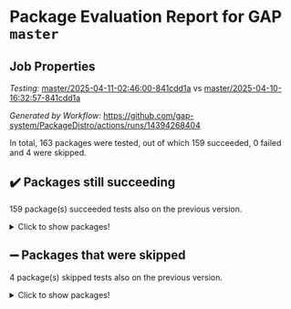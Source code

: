 # Package Evaluation Report for GAP `master`

## Job Properties

*Testing:* [master/2025-04-11-02:46:00-841cdd1a](https://github.com/gap-system/PackageDistro/blob/data/reports/master/2025-04-11-02:46:00-841cdd1a) vs [master/2025-04-10-16:32:57-841cdd1a](https://github.com/gap-system/PackageDistro/blob/data/reports/master/2025-04-10-16:32:57-841cdd1a)

*Generated by Workflow:* https://github.com/gap-system/PackageDistro/actions/runs/14394268404

In total, 163 packages were tested, out of which 159 succeeded, 0 failed and 4 were skipped.

## :heavy_check_mark: Packages still succeeding

159 package(s) succeeded tests also on the previous version.
<details><summary>Click to show packages!</summary>

- 4ti2interface 2024.11-01 [(success)](https://github.com/gap-system/PackageDistro/actions/runs/14394268404/job/40367272626)
- ace 5.7.0 [(success)](https://github.com/gap-system/PackageDistro/actions/runs/14394268404/job/40367277718)
- aclib 1.3.2 [(success)](https://github.com/gap-system/PackageDistro/actions/runs/14394268404/job/40367278624)
- agt 0.3.1 [(success)](https://github.com/gap-system/PackageDistro/actions/runs/14394268404/job/40367279388)
- alco 1.1.1 [(success)](https://github.com/gap-system/PackageDistro/actions/runs/14394268404/job/40367279800)
- alnuth 3.2.1 [(success)](https://github.com/gap-system/PackageDistro/actions/runs/14394268404/job/40367281355)
- anupq 3.3.1 [(success)](https://github.com/gap-system/PackageDistro/actions/runs/14394268404/job/40367282870)
- atlasrep 2.1.9 [(success)](https://github.com/gap-system/PackageDistro/actions/runs/14394268404/job/40367283088)
- autodoc 2023.06.19 [(success)](https://github.com/gap-system/PackageDistro/actions/runs/14394268404/job/40367283392)
- automata 1.16 [(success)](https://github.com/gap-system/PackageDistro/actions/runs/14394268404/job/40367283726)
- automgrp 1.3.3 [(success)](https://github.com/gap-system/PackageDistro/actions/runs/14394268404/job/40367284120)
- autpgrp 1.11.1 [(success)](https://github.com/gap-system/PackageDistro/actions/runs/14394268404/job/40367284421)
- cap 2025.04-04 [(success)](https://github.com/gap-system/PackageDistro/actions/runs/14394268404/job/40367284722)
- caratinterface 2.3.7 [(success)](https://github.com/gap-system/PackageDistro/actions/runs/14394268404/job/40367285078)
- cddinterface 2024.09.02 [(success)](https://github.com/gap-system/PackageDistro/actions/runs/14394268404/job/40367285401)
- circle 1.6.6 [(success)](https://github.com/gap-system/PackageDistro/actions/runs/14394268404/job/40367285683)
- classicpres 1.22 [(success)](https://github.com/gap-system/PackageDistro/actions/runs/14394268404/job/40367285989)
- cohomolo 1.6.11 [(success)](https://github.com/gap-system/PackageDistro/actions/runs/14394268404/job/40367286328)
- congruence 1.2.7 [(success)](https://github.com/gap-system/PackageDistro/actions/runs/14394268404/job/40367286615)
- corefreesub 0.6 [(success)](https://github.com/gap-system/PackageDistro/actions/runs/14394268404/job/40367286935)
- corelg 1.57 [(success)](https://github.com/gap-system/PackageDistro/actions/runs/14394268404/job/40367287196)
- crime 1.6 [(success)](https://github.com/gap-system/PackageDistro/actions/runs/14394268404/job/40367287407)
- crisp 1.4.6 [(success)](https://github.com/gap-system/PackageDistro/actions/runs/14394268404/job/40367287707)
- crypting 0.10.5 [(success)](https://github.com/gap-system/PackageDistro/actions/runs/14394268404/job/40367287963)
- cryst 4.1.27 [(success)](https://github.com/gap-system/PackageDistro/actions/runs/14394268404/job/40367288298)
- crystcat 1.1.10 [(success)](https://github.com/gap-system/PackageDistro/actions/runs/14394268404/job/40367288561)
- ctbllib 1.3.9 [(success)](https://github.com/gap-system/PackageDistro/actions/runs/14394268404/job/40367288805)
- cubefree 1.20 [(success)](https://github.com/gap-system/PackageDistro/actions/runs/14394268404/job/40367289069)
- curlinterface 2.4.0 [(success)](https://github.com/gap-system/PackageDistro/actions/runs/14394268404/job/40367289346)
- cvec 2.8.3 [(success)](https://github.com/gap-system/PackageDistro/actions/runs/14394268404/job/40367289602)
- datastructures 0.3.1 [(success)](https://github.com/gap-system/PackageDistro/actions/runs/14394268404/job/40367289902)
- deepthought 1.0.8 [(success)](https://github.com/gap-system/PackageDistro/actions/runs/14394268404/job/40367290249)
- design 1.8.2 [(success)](https://github.com/gap-system/PackageDistro/actions/runs/14394268404/job/40367290520)
- difsets 2.3.1 [(success)](https://github.com/gap-system/PackageDistro/actions/runs/14394268404/job/40367290842)
- digraphs 1.10.0 [(success)](https://github.com/gap-system/PackageDistro/actions/runs/14394268404/job/40367291181)
- edim 1.3.8 [(success)](https://github.com/gap-system/PackageDistro/actions/runs/14394268404/job/40367291547)
- example 4.4.0 [(success)](https://github.com/gap-system/PackageDistro/actions/runs/14394268404/job/40367291900)
- examplesforhomalg 2023.10-01 [(success)](https://github.com/gap-system/PackageDistro/actions/runs/14394268404/job/40367292184)
- factint 1.6.3 [(success)](https://github.com/gap-system/PackageDistro/actions/runs/14394268404/job/40367292569)
- ferret 1.0.14 [(success)](https://github.com/gap-system/PackageDistro/actions/runs/14394268404/job/40367292874)
- fga 1.5.0 [(success)](https://github.com/gap-system/PackageDistro/actions/runs/14394268404/job/40367293188)
- fining 1.5.6 [(success)](https://github.com/gap-system/PackageDistro/actions/runs/14394268404/job/40367293593)
- float 1.0.7 [(success)](https://github.com/gap-system/PackageDistro/actions/runs/14394268404/job/40367293924)
- format 1.4.4 [(success)](https://github.com/gap-system/PackageDistro/actions/runs/14394268404/job/40367294271)
- forms 1.2.12 [(success)](https://github.com/gap-system/PackageDistro/actions/runs/14394268404/job/40367294619)
- fplsa 1.2.6 [(success)](https://github.com/gap-system/PackageDistro/actions/runs/14394268404/job/40367295073)
- fr 2.4.13 [(success)](https://github.com/gap-system/PackageDistro/actions/runs/14394268404/job/40367295411)
- francy 2.0.3 [(success)](https://github.com/gap-system/PackageDistro/actions/runs/14394268404/job/40367295745)
- fwtree 1.3 [(success)](https://github.com/gap-system/PackageDistro/actions/runs/14394268404/job/40367296048)
- gapdoc 1.6.7 [(success)](https://github.com/gap-system/PackageDistro/actions/runs/14394268404/job/40367296379)
- gauss 2024.11-01 [(success)](https://github.com/gap-system/PackageDistro/actions/runs/14394268404/job/40367296709)
- gaussforhomalg 2024.08-01 [(success)](https://github.com/gap-system/PackageDistro/actions/runs/14394268404/job/40367297120)
- gbnp 1.1.0 [(success)](https://github.com/gap-system/PackageDistro/actions/runs/14394268404/job/40367297428)
- generalizedmorphismsforcap 2025.02-01 [(success)](https://github.com/gap-system/PackageDistro/actions/runs/14394268404/job/40367297735)
- genss 1.6.9 [(success)](https://github.com/gap-system/PackageDistro/actions/runs/14394268404/job/40367298021)
- gradedmodules 2024.12-01 [(success)](https://github.com/gap-system/PackageDistro/actions/runs/14394268404/job/40367298338)
- gradedringforhomalg 2024.07-01 [(success)](https://github.com/gap-system/PackageDistro/actions/runs/14394268404/job/40367298691)
- grape 4.9.2 [(success)](https://github.com/gap-system/PackageDistro/actions/runs/14394268404/job/40367298955)
- groupoids 1.76 [(success)](https://github.com/gap-system/PackageDistro/actions/runs/14394268404/job/40367299340)
- grpconst 2.6.5 [(success)](https://github.com/gap-system/PackageDistro/actions/runs/14394268404/job/40367299673)
- guarana 0.96.3 [(success)](https://github.com/gap-system/PackageDistro/actions/runs/14394268404/job/40367299981)
- guava 3.20 [(success)](https://github.com/gap-system/PackageDistro/actions/runs/14394268404/job/40367300236)
- hap 1.66 [(success)](https://github.com/gap-system/PackageDistro/actions/runs/14394268404/job/40367300483)
- hapcryst 0.1.15 [(success)](https://github.com/gap-system/PackageDistro/actions/runs/14394268404/job/40367300746)
- hecke 1.5.4 [(success)](https://github.com/gap-system/PackageDistro/actions/runs/14394268404/job/40367301019)
- help 4.0 [(success)](https://github.com/gap-system/PackageDistro/actions/runs/14394268404/job/40367301286)
- homalg 2024.01-01 [(success)](https://github.com/gap-system/PackageDistro/actions/runs/14394268404/job/40367301605)
- homalgtocas 2023.11-01 [(success)](https://github.com/gap-system/PackageDistro/actions/runs/14394268404/job/40367301938)
- ibnp 0.15 [(success)](https://github.com/gap-system/PackageDistro/actions/runs/14394268404/job/40367302189)
- idrel 2.48 [(success)](https://github.com/gap-system/PackageDistro/actions/runs/14394268404/job/40367302452)
- images 1.3.3 [(success)](https://github.com/gap-system/PackageDistro/actions/runs/14394268404/job/40367302757)
- intpic 0.4.0 [(success)](https://github.com/gap-system/PackageDistro/actions/runs/14394268404/job/40367303007)
- io 4.9.1 [(success)](https://github.com/gap-system/PackageDistro/actions/runs/14394268404/job/40367303236)
- io_forhomalg 2023.02-04 [(success)](https://github.com/gap-system/PackageDistro/actions/runs/14394268404/job/40367303469)
- irredsol 1.4.4 [(success)](https://github.com/gap-system/PackageDistro/actions/runs/14394268404/job/40367303690)
- json 2.2.2 [(success)](https://github.com/gap-system/PackageDistro/actions/runs/14394268404/job/40367303923)
- jupyterkernel 1.5.1 [(success)](https://github.com/gap-system/PackageDistro/actions/runs/14394268404/job/40367304197)
- jupyterviz 1.5.6 [(success)](https://github.com/gap-system/PackageDistro/actions/runs/14394268404/job/40367304440)
- kan 1.37 [(success)](https://github.com/gap-system/PackageDistro/actions/runs/14394268404/job/40367304739)
- kbmag 1.5.11 [(success)](https://github.com/gap-system/PackageDistro/actions/runs/14394268404/job/40367304995)
- laguna 3.9.7 [(success)](https://github.com/gap-system/PackageDistro/actions/runs/14394268404/job/40367305304)
- liealgdb 2.2.1 [(success)](https://github.com/gap-system/PackageDistro/actions/runs/14394268404/job/40367305507)
- liepring 2.9.1 [(success)](https://github.com/gap-system/PackageDistro/actions/runs/14394268404/job/40367305728)
- liering 2.4.2 [(success)](https://github.com/gap-system/PackageDistro/actions/runs/14394268404/job/40367305957)
- linearalgebraforcap 2025.04-01 [(success)](https://github.com/gap-system/PackageDistro/actions/runs/14394268404/job/40367306206)
- lins 0.9 [(success)](https://github.com/gap-system/PackageDistro/actions/runs/14394268404/job/40367306431)
- localizeringforhomalg 2023.10-01 [(success)](https://github.com/gap-system/PackageDistro/actions/runs/14394268404/job/40367306626)
- loops 3.4.4 [(success)](https://github.com/gap-system/PackageDistro/actions/runs/14394268404/job/40367306867)
- lpres 1.1.1 [(success)](https://github.com/gap-system/PackageDistro/actions/runs/14394268404/job/40367307101)
- majoranaalgebras 1.5.2 [(success)](https://github.com/gap-system/PackageDistro/actions/runs/14394268404/job/40367307329)
- mapclass 1.4.6 [(success)](https://github.com/gap-system/PackageDistro/actions/runs/14394268404/job/40367307579)
- matgrp 0.71 [(success)](https://github.com/gap-system/PackageDistro/actions/runs/14394268404/job/40367307894)
- matricesforhomalg 2024.11-02 [(success)](https://github.com/gap-system/PackageDistro/actions/runs/14394268404/job/40367308214)
- modisom 3.0.0 [(success)](https://github.com/gap-system/PackageDistro/actions/runs/14394268404/job/40367308508)
- modulepresentationsforcap 2024.09-02 [(success)](https://github.com/gap-system/PackageDistro/actions/runs/14394268404/job/40367308860)
- modules 2024.12-01 [(success)](https://github.com/gap-system/PackageDistro/actions/runs/14394268404/job/40367309104)
- monoidalcategories 2025.03-02 [(success)](https://github.com/gap-system/PackageDistro/actions/runs/14394268404/job/40367309706)
- nconvex 2024.12-01 [(success)](https://github.com/gap-system/PackageDistro/actions/runs/14394268404/job/40367309993)
- nilmat 1.4.2 [(success)](https://github.com/gap-system/PackageDistro/actions/runs/14394268404/job/40367310243)
- nock 1.5 [(success)](https://github.com/gap-system/PackageDistro/actions/runs/14394268404/job/40367310530)
- normalizinterface 1.3.7 [(success)](https://github.com/gap-system/PackageDistro/actions/runs/14394268404/job/40367310754)
- nq 2.5.11 [(success)](https://github.com/gap-system/PackageDistro/actions/runs/14394268404/job/40367310986)
- numericalsgps 1.4.0 [(success)](https://github.com/gap-system/PackageDistro/actions/runs/14394268404/job/40367311324)
- openmath 11.5.3 [(success)](https://github.com/gap-system/PackageDistro/actions/runs/14394268404/job/40367311577)
- orb 5.0.0 [(success)](https://github.com/gap-system/PackageDistro/actions/runs/14394268404/job/40367311844)
- packagemanager 1.6.2 [(success)](https://github.com/gap-system/PackageDistro/actions/runs/14394268404/job/40367312130)
- patternclass 2.4.5 [(success)](https://github.com/gap-system/PackageDistro/actions/runs/14394268404/job/40367312382)
- permut 2.0.5 [(success)](https://github.com/gap-system/PackageDistro/actions/runs/14394268404/job/40367312616)
- polenta 1.3.11 [(success)](https://github.com/gap-system/PackageDistro/actions/runs/14394268404/job/40367312879)
- polymaking 0.8.7 [(success)](https://github.com/gap-system/PackageDistro/actions/runs/14394268404/job/40367313130)
- primgrp 3.4.4 [(success)](https://github.com/gap-system/PackageDistro/actions/runs/14394268404/job/40367313401)
- profiling 2.6.0 [(success)](https://github.com/gap-system/PackageDistro/actions/runs/14394268404/job/40367313775)
- qdistrnd 0.9.5 [(success)](https://github.com/gap-system/PackageDistro/actions/runs/14394268404/job/40367314029)
- qpa 1.35 [(success)](https://github.com/gap-system/PackageDistro/actions/runs/14394268404/job/40367314293)
- quagroup 1.8.4 [(success)](https://github.com/gap-system/PackageDistro/actions/runs/14394268404/job/40367314549)
- radiroot 2.9 [(success)](https://github.com/gap-system/PackageDistro/actions/runs/14394268404/job/40367314950)
- rcwa 4.7.1 [(success)](https://github.com/gap-system/PackageDistro/actions/runs/14394268404/job/40367315288)
- rds 1.8 [(success)](https://github.com/gap-system/PackageDistro/actions/runs/14394268404/job/40367315541)
- recog 1.4.4 [(success)](https://github.com/gap-system/PackageDistro/actions/runs/14394268404/job/40367315819)
- repndecomp 1.3.0 [(success)](https://github.com/gap-system/PackageDistro/actions/runs/14394268404/job/40367316102)
- repsn 3.1.2 [(success)](https://github.com/gap-system/PackageDistro/actions/runs/14394268404/job/40367316376)
- resclasses 4.7.3 [(success)](https://github.com/gap-system/PackageDistro/actions/runs/14394268404/job/40367316734)
- ringsforhomalg 2024.11-02 [(success)](https://github.com/gap-system/PackageDistro/actions/runs/14394268404/job/40367317019)
- sco 2023.08-01 [(success)](https://github.com/gap-system/PackageDistro/actions/runs/14394268404/job/40367317355)
- scscp 2.4.3 [(success)](https://github.com/gap-system/PackageDistro/actions/runs/14394268404/job/40367317648)
- semigroups 5.5.0 [(success)](https://github.com/gap-system/PackageDistro/actions/runs/14394268404/job/40367317950)
- sglppow 2.4 [(success)](https://github.com/gap-system/PackageDistro/actions/runs/14394268404/job/40367318209)
- sgpviz 0.999.6 [(success)](https://github.com/gap-system/PackageDistro/actions/runs/14394268404/job/40367318553)
- simpcomp 2.1.14 [(success)](https://github.com/gap-system/PackageDistro/actions/runs/14394268404/job/40367318844)
- singular 2024.06.03 [(success)](https://github.com/gap-system/PackageDistro/actions/runs/14394268404/job/40367319120)
- sl2reps 1.1 [(success)](https://github.com/gap-system/PackageDistro/actions/runs/14394268404/job/40367319407)
- sla 1.6.2 [(success)](https://github.com/gap-system/PackageDistro/actions/runs/14394268404/job/40367319771)
- smallantimagmas 0.3.0 [(success)](https://github.com/gap-system/PackageDistro/actions/runs/14394268404/job/40367320072)
- smallgrp 1.5.4 [(success)](https://github.com/gap-system/PackageDistro/actions/runs/14394268404/job/40367320391)
- smallsemi 0.7.2 [(success)](https://github.com/gap-system/PackageDistro/actions/runs/14394268404/job/40367320725)
- sonata 2.9.6 [(success)](https://github.com/gap-system/PackageDistro/actions/runs/14394268404/job/40367321051)
- sophus 1.27 [(success)](https://github.com/gap-system/PackageDistro/actions/runs/14394268404/job/40367321321)
- sotgrps 1.3 [(success)](https://github.com/gap-system/PackageDistro/actions/runs/14394268404/job/40367321679)
- spinsym 1.5.2 [(success)](https://github.com/gap-system/PackageDistro/actions/runs/14394268404/job/40367321987)
- standardff 1.0 [(success)](https://github.com/gap-system/PackageDistro/actions/runs/14394268404/job/40367322295)
- symbcompcc 1.3.2 [(success)](https://github.com/gap-system/PackageDistro/actions/runs/14394268404/job/40367322597)
- thelma 1.3 [(success)](https://github.com/gap-system/PackageDistro/actions/runs/14394268404/job/40367322893)
- tomlib 1.2.11 [(success)](https://github.com/gap-system/PackageDistro/actions/runs/14394268404/job/40367323210)
- toolsforhomalg 2024.09-01 [(success)](https://github.com/gap-system/PackageDistro/actions/runs/14394268404/job/40367323513)
- toric 1.9.6 [(success)](https://github.com/gap-system/PackageDistro/actions/runs/14394268404/job/40367323834)
- transgrp 3.6.5 [(success)](https://github.com/gap-system/PackageDistro/actions/runs/14394268404/job/40367324139)
- typeset 1.2.2 [(success)](https://github.com/gap-system/PackageDistro/actions/runs/14394268404/job/40367324383)
- ugaly 4.1.3 [(success)](https://github.com/gap-system/PackageDistro/actions/runs/14394268404/job/40367324660)
- unipot 1.6 [(success)](https://github.com/gap-system/PackageDistro/actions/runs/14394268404/job/40367324965)
- unitlib 4.2.0 [(success)](https://github.com/gap-system/PackageDistro/actions/runs/14394268404/job/40367325249)
- utils 0.89 [(success)](https://github.com/gap-system/PackageDistro/actions/runs/14394268404/job/40367325572)
- uuid 0.7 [(success)](https://github.com/gap-system/PackageDistro/actions/runs/14394268404/job/40367325862)
- walrus 0.9991 [(success)](https://github.com/gap-system/PackageDistro/actions/runs/14394268404/job/40367326120)
- wedderga 4.10.5 [(success)](https://github.com/gap-system/PackageDistro/actions/runs/14394268404/job/40367326358)
- wpe 0.8 [(success)](https://github.com/gap-system/PackageDistro/actions/runs/14394268404/job/40367326693)
- xmod 2.92 [(success)](https://github.com/gap-system/PackageDistro/actions/runs/14394268404/job/40367327375)
- xmodalg 1.23 [(success)](https://github.com/gap-system/PackageDistro/actions/runs/14394268404/job/40367327751)
- yangbaxter 0.10.6 [(success)](https://github.com/gap-system/PackageDistro/actions/runs/14394268404/job/40367328095)
- zeromqinterface 0.16 [(success)](https://github.com/gap-system/PackageDistro/actions/runs/14394268404/job/40367328377)
</details>

## :heavy_minus_sign: Packages that were skipped

4 package(s) skipped tests also on the previous version.
<details><summary>Click to show packages!</summary>

- browse 1.8.21 [(skipped)](https://github.com/gap-system/PackageDistro/actions/runs/14394268404/job/40367043937)
- itc 1.5.1 [(skipped)](https://github.com/gap-system/PackageDistro/actions/runs/14394268404/job/40367043937)
- polycyclic 2.16 [(skipped)](https://github.com/gap-system/PackageDistro/actions/runs/14394268404/job/40367043937)
- xgap 4.32 [(skipped)](https://github.com/gap-system/PackageDistro/actions/runs/14394268404/job/40367043937)
</details>


